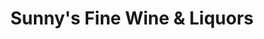 ---
title: "Sunny's Fine Wine & Liquors"
url: /eldersburg/sunnys-fine-wine-und-liquors/
shop: Spirituosen
---